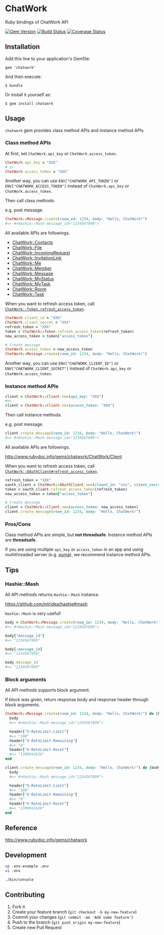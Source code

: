 # ChatWork

Ruby bindings of ChatWork API

[![Gem Version](https://badge.fury.io/rb/chatwork.svg)](https://badge.fury.io/rb/chatwork)
[![Build Status](https://travis-ci.org/asonas/chatwork-ruby.svg?branch=master)](https://travis-ci.org/asonas/chatwork-ruby)
[![Coverage Status](https://coveralls.io/repos/github/asonas/chatwork-ruby/badge.svg?branch=master)](https://coveralls.io/github/asonas/chatwork-ruby)

## Installation

Add this line to your application's Gemfile:

    gem 'chatwork'

And then execute:

    $ bundle

Or install it yourself as:

    $ gem install chatwork

## Usage
`chatwork` gem provides class method APIs and instance method APIs

### Class method APIs
At first, set `ChatWork.api_key` or `ChatWork.access_token`.

```ruby
ChatWork.api_key = "XXX"
# or
ChatWork.access_token = "XXX"
```

Another way, you can use `ENV["CHATWORK_API_TOKEN"]` or `ENV["CHATWORK_ACCESS_TOKEN"]` instead of `ChatWork.api_key` or `ChatWork.access_token`.

Then call class methods.

e.g. post message.

```ruby
ChatWork::Message.create(room_id: 1234, body: "Hello, ChatWork!")
#=> #<Hashie::Mash message_id="1234567890">
```

All available APIs are followings.

* [ChatWork::Contacts](lib/chatwork/contacts.rb)
* [ChatWork::File](lib/chatwork/file.rb)
* [ChatWork::IncomingRequest](lib/chatwork/incoming_request.rb)
* [ChatWork::InvitationLink](lib/chatwork/invitation_link.rb)
* [ChatWork::Me](lib/chatwork/me.rb)
* [ChatWork::Member](lib/chatwork/member.rb)
* [ChatWork::Message](lib/chatwork/message.rb)
* [ChatWork::MyStatus](lib/chatwork/my_status.rb)
* [ChatWork::MyTask](lib/chatwork/my_task.rb)
* [ChatWork::Room](lib/chatwork/room.rb)
* [ChatWork::Task](lib/chatwork/task.rb)

When you want to refresh access token, call [`ChatWork::Token.refresh_access_token`](lib/chatwork/token.rb).

```ruby
ChatWork.client_id = "XXX"
ChatWork.client_secret = "XXX"
refresh_token = "XXX"
token = ChatWork::Token.refresh_access_token(refresh_token)
new_access_token = token["access_token"]

# Create message
ChatWork.access_token = new_access_token
ChatWork::Message.create(room_id: 1234, body: "Hello, ChatWork!")
```

Another way, you can use `ENV["CHATWORK_CLIENT_ID"]` or `ENV["CHATWORK_CLIENT_SECRET"]` instead of `ChatWork.api_key` or `ChatWork.access_token`.

### Instance method APIs
```ruby
client = ChatWork::Client.new(api_key: "XXX")
#or
client = ChatWork::Client.new(access_token: "XXX")
```

Then call instance methods.

e.g. post message.

```ruby
client.create_message(room_id: 1234, body: "Hello, ChatWork!")
#=> #<Hashie::Mash message_id="1234567890">
```

All available APIs are followings.

http://www.rubydoc.info/gems/chatwork/ChatWork/Client

When you want to refresh access token, call [`ChatWork::OAuthClient#refresh_access_token`](lib/chatwork/oauth_client/token_methods.rb).

```ruby
refresh_token = "XXX"
oauth_client = ChatWork::OAuthClient.new(client_id: "xxx", client_secret: "xxx")
token = oauth_client.refresh_access_token(refresh_token)
new_access_token = token["access_token"]

# Create message
client = ChatWork::Client.new(access_token: new_access_token)
client.create_message(room_id: 1234, body: "Hello, ChatWork!")
```

### Pros/Cons
Class method APIs are simple, but **not threadsafe**. Instance method APIs are **threadsafe**.

If you are using multiple `api_key` or `access_token` in an app and using multithreaded server (e.g. [puma](https://github.com/puma/puma)), we recommend instance method APIs.

## Tips
### Hashie::Mash
All API methods returns `Hashie::Mash` instance.

https://github.com/intridea/hashie#mash

`Hashie::Mash` is very useful!

```ruby
body = ChatWork::Message.create(room_id: 1234, body: "Hello, ChatWork!")
#=> #<Hashie::Mash message_id="1234567890">

body["message_id"]
#=> "1234567890"

body[:message_id]
#=> "1234567890"

body.message_id
#=> "1234567890"
```

### Block arguments
All API methods supports block argument.

If block was given, return response body and response header through block arguments.

```ruby
ChatWork::Message.create(room_id: 1234, body: "Hello, ChatWork!") do |body, header|
  body
  #=> #<Hashie::Mash message_id="1234567890">

  header["X-RateLimit-Limit"]
  #=> "100"
  header["X-RateLimit-Remaining"]
  #=> "0"
  header["X-RateLimit-Reset"]
  #=> "1390941626"
end
```

```ruby
client.create_message(room_id: 1234, body: "Hello, ChatWork!") do |body, header|
  body
  #=> #<Hashie::Mash message_id="1234567890">

  header["X-RateLimit-Limit"]
  #=> "100"
  header["X-RateLimit-Remaining"]
  #=> "0"
  header["X-RateLimit-Reset"]
  #=> "1390941626"
end
```

## Reference
http://www.rubydoc.info/gems/chatwork

## Development
```bash
cp .env.example .env
vi .env

./bin/console
```

## Contributing

1. Fork it
2. Create your feature branch (`git checkout -b my-new-feature`)
3. Commit your changes (`git commit -am 'Add some feature'`)
4. Push to the branch (`git push origin my-new-feature`)
5. Create new Pull Request
